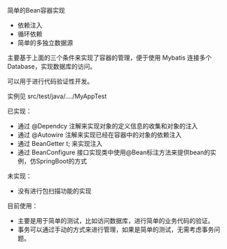 简单的Bean容器实现

- 依赖注入
- 循环依赖
- 简单的多独立数据源

主要基于上面的三个条件来实现了容器的管理，便于使用 Mybatis 连接多个Database，实现数据库的访问。

可以用于进行代码验证性开发。


实例见 src/test/java/..../MyAppTest

已实现：
- 通过 @Dependcy 注解来实现对象的定义信息的收集和对象的注入
- 通过 @Autowire 注解来实现已经在容器中的对象的依赖注入
- 通过 BeanGetter<T> t; 来实现注入
- 通过 BeanConfigure 接口实现类中使用@Bean标注方法来提供bean的实例，仿SpringBoot的方式

未实现：
- 没有进行包扫描功能的实现


目前使用：
- 主要是用于简单的测试，比如访问数据库，进行简单的业务代码的验证。
- 事务可以通过手动的方式来进行管理，如果是简单的测试，无需考虑事务问题。



